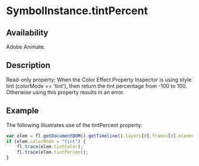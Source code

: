 # SymbolInstance.tintPercent

## Availability

Adobe Animate.

## Description

Read-only property; When the Color Effect Property Inspector is using style tint (colorMode == 'tint'), then return the tint percentage from -100 to 100. Otherwise using this property results in an error.

## Example

The following illustrates use of the tintPercent property:

```javascript
var elem = fl.getDocumentDOM().getTimeline().layers[0].frames[0].elements[0];
if (elem.colorMode = "tint") {
    fl.trace(elem.tintColor);
    fl.trace(elem.tintPercent);
}
```
